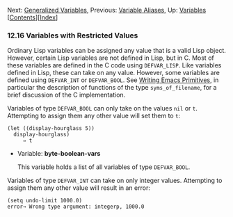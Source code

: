 <!-- This is the GNU Emacs Lisp Reference Manual
corresponding to Emacs version 27.2.

Copyright (C) 1990-1996, 1998-2021 Free Software Foundation,
Inc.

Permission is granted to copy, distribute and/or modify this document
under the terms of the GNU Free Documentation License, Version 1.3 or
any later version published by the Free Software Foundation; with the
Invariant Sections being "GNU General Public License," with the
Front-Cover Texts being "A GNU Manual," and with the Back-Cover
Texts as in (a) below.  A copy of the license is included in the
section entitled "GNU Free Documentation License."

(a) The FSF's Back-Cover Text is: "You have the freedom to copy and
modify this GNU manual.  Buying copies from the FSF supports it in
developing GNU and promoting software freedom." -->

<!-- Created by GNU Texinfo 6.7, http://www.gnu.org/software/texinfo/ -->

Next: [Generalized Variables](Generalized-Variables.html), Previous: [Variable Aliases](Variable-Aliases.html), Up: [Variables](Variables.html)   \[[Contents](index.html#SEC_Contents "Table of contents")]\[[Index](Index.html "Index")]

### 12.16 Variables with Restricted Values

Ordinary Lisp variables can be assigned any value that is a valid Lisp object. However, certain Lisp variables are not defined in Lisp, but in C. Most of these variables are defined in the C code using `DEFVAR_LISP`. Like variables defined in Lisp, these can take on any value. However, some variables are defined using `DEFVAR_INT` or `DEFVAR_BOOL`. See [Writing Emacs Primitives](Writing-Emacs-Primitives.html#Defining-Lisp-variables-in-C), in particular the description of functions of the type `syms_of_filename`, for a brief discussion of the C implementation.

Variables of type `DEFVAR_BOOL` can only take on the values `nil` or `t`. Attempting to assign them any other value will set them to `t`:

    (let ((display-hourglass 5))
      display-hourglass)
         ⇒ t

*   Variable: **byte-boolean-vars**

    This variable holds a list of all variables of type `DEFVAR_BOOL`.

Variables of type `DEFVAR_INT` can take on only integer values. Attempting to assign them any other value will result in an error:

    (setq undo-limit 1000.0)
    error→ Wrong type argument: integerp, 1000.0
